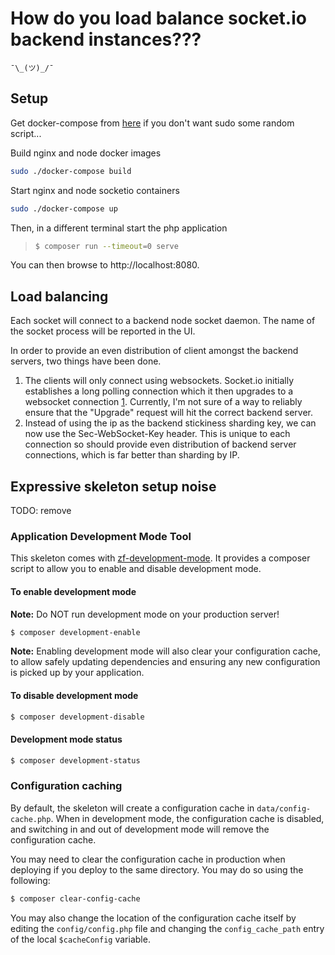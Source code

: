 # How do you load balance socket.io backend instances???

`¯\_(ツ)_/¯`

## Setup

Get docker-compose from [here](https://docs.docker.com/compose/install/) if you don't want sudo some random script...

Build nginx and node docker images
```bash
sudo ./docker-compose build
```

Start nginx and node socketio containers
```bash
sudo ./docker-compose up
```

Then, in a different terminal start the php application
> ```bash
> $ composer run --timeout=0 serve
> ```
You can then browse to http://localhost:8080.

## Load balancing
Each socket will connect to a backend node socket daemon.
The name of the socket process will be reported in the UI.

In order to provide an even distribution of client amongst the backend servers, two things have been done.

1. The clients will only connect using websockets. Socket.io initially establishes a long polling connection which it then upgrades to a websocket connection [1](https://socket.io/docs/client-api/#with-websocket-transport-only). Currently, I'm not sure of a way to reliably ensure that the "Upgrade" request will hit the correct backend server.
2. Instead of using the ip as the backend stickiness sharding key, we can now use the Sec-WebSocket-Key header.  This is unique to each connection so should provide even distribution of backend server connections, which is far better than sharding by IP.


## Expressive skeleton setup noise
TODO: remove
### Application Development Mode Tool

This skeleton comes with [zf-development-mode](https://github.com/zfcampus/zf-development-mode).
It provides a composer script to allow you to enable and disable development mode.

#### To enable development mode

**Note:** Do NOT run development mode on your production server!

```bash
$ composer development-enable
```

**Note:** Enabling development mode will also clear your configuration cache, to
allow safely updating dependencies and ensuring any new configuration is picked
up by your application.

#### To disable development mode

```bash
$ composer development-disable
```

#### Development mode status

```bash
$ composer development-status
```

### Configuration caching

By default, the skeleton will create a configuration cache in
`data/config-cache.php`. When in development mode, the configuration cache is
disabled, and switching in and out of development mode will remove the
configuration cache.

You may need to clear the configuration cache in production when deploying if
you deploy to the same directory. You may do so using the following:

```bash
$ composer clear-config-cache
```

You may also change the location of the configuration cache itself by editing
the `config/config.php` file and changing the `config_cache_path` entry of the
local `$cacheConfig` variable.
